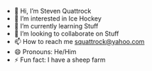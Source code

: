 - 👋 Hi, I’m Steven Quattrock
- 👀 I’m interested in Ice Hockey
- 🌱 I’m currently learning Stuff
- 💞️ I’m looking to collaborate on Stuff
- 📫 How to reach me squattrock@yahoo.com
- 😄 Pronouns: He/Him
- ⚡ Fun fact: I have a sheep farm 

<!---
StevenQuattrock/StevenQuattrock is a ✨ special ✨ repository because its `README.md` (this file) appears on your GitHub profile.
You can click the Preview link to take a look at your changes.
--->
